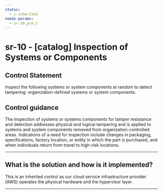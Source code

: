 ```yaml
---
status:
  - c-inherited
needs-params:
  - sr-10_prm_1
---
```


# sr-10 - \[catalog\] Inspection of Systems or Components

## Control Statement

Inspect the following systems or system components at random to detect tampering: organization-defined systems or system components.

## Control guidance

The inspection of systems or systems components for tamper resistance and detection addresses physical and logical tampering and is applied to systems and system components removed from organization-controlled areas. Indications of a need for inspection include changes in packaging, specifications, factory location, or entity in which the part is purchased, and when individuals return from travel to high-risk locations.

______________________________________________________________________

## What is the solution and how is it implemented?

This is an inherited control as our cloud service infrastructure provider (AWS) operates the physical hardware and the hypervisor layer.

______________________________________________________________________
